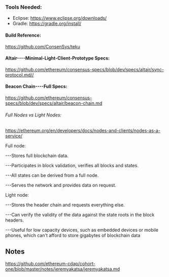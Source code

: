 ### Tools Needed:
- Eclipse: https://www.eclipse.org/downloads/
- Gradle: https://gradle.org/install/

#### Build Reference:
https://github.com/ConsenSys/teku

#### Altair----Minimal-Light-Client-Prototype Specs:
https://github.com/ethereum/consensus-specs/blob/dev/specs/altair/sync-protocol.md//

#### Beacon Chain----Full Specs:
https://github.com/ethereum/consensus-specs/blob/dev/specs/altair/beacon-chain.md

###### Full Nodes vs Light Nodes:
https://ethereum.org/en/developers/docs/nodes-and-clients/nodes-as-a-service/

Full node:

---Stores full blockchain data.

---Participates in block validation, verifies all blocks and states.

---All states can be derived from a full node.

---Serves the network and provides data on request.

Light node:

---Stores the header chain and requests everything else.

---Can verify the validity of the data against the state roots in the block headers.

---Useful for low capacity devices, such as embedded devices or mobile phones, which can't afford to store gigabytes of blockchain data

## Notes 
https://github.com/ethereum-cdap/cohort-one/blob/master/notes/jeremyakatsa/jeremyakatsa.md

